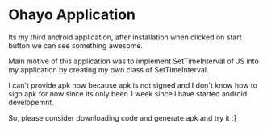 
# Ohayo Application

Its my third android application, after installation when clicked on start button we can see something awesome.

Main motive of this application was to implement SetTimeInterval of JS into my application by creating my own class of SetTimeInterval.

I can't provide apk now because apk is not signed and I don't know how to sign apk for now since its only been 1 week since I have started android developemnt.

So, please consider downloading code and generate apk and try it :]

